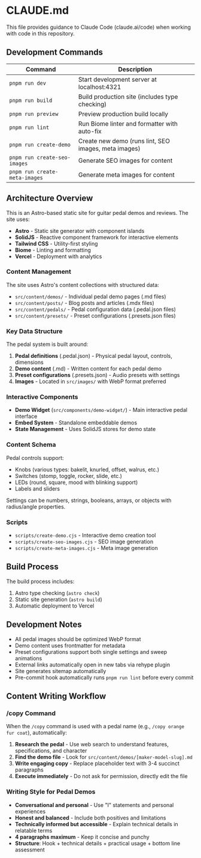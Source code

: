 # CLAUDE.md

This file provides guidance to Claude Code (claude.ai/code) when working with code in this repository.

## Development Commands

| Command | Description |
| --- | --- |
| `pnpm run dev` | Start development server at localhost:4321 |
| `pnpm run build` | Build production site (includes type checking) |
| `pnpm run preview` | Preview production build locally |
| `pnpm run lint` | Run Biome linter and formatter with auto-fix |
| `pnpm run create-demo` | Create new demo (runs lint, SEO images, meta images) |
| `pnpm run create-seo-images` | Generate SEO images for content |
| `pnpm run create-meta-images` | Generate meta images for content |

## Architecture Overview

This is an Astro-based static site for guitar pedal demos and reviews. The site uses:

- **Astro** - Static site generator with component islands
- **SolidJS** - Reactive component framework for interactive elements
- **Tailwind CSS** - Utility-first styling
- **Biome** - Linting and formatting
- **Vercel** - Deployment with analytics

### Content Management

The site uses Astro's content collections with structured data:

- `src/content/demos/` - Individual pedal demo pages (.md files)
- `src/content/posts/` - Blog posts and articles (.mdx files)
- `src/content/pedals/` - Pedal configuration data (.pedal.json files)
- `src/content/presets/` - Preset configurations (.presets.json files)

### Key Data Structure

The pedal system is built around:

1. **Pedal definitions** (.pedal.json) - Physical pedal layout, controls, dimensions
2. **Demo content** (.md) - Written content for each pedal demo
3. **Preset configurations** (.presets.json) - Audio presets with settings
4. **Images** - Located in `src/images/` with WebP format preferred

### Interactive Components

- **Demo Widget** (`src/components/demo-widget/`) - Main interactive pedal interface
- **Embed System** - Standalone embeddable demos
- **State Management** - Uses SolidJS stores for demo state

### Content Schema

Pedal controls support:
- Knobs (various types: bakelit, knurled, offset, walrus, etc.)
- Switches (stomp, toggle, rocker, slide, etc.)
- LEDs (round, square, mood with blinking support)
- Labels and sliders

Settings can be numbers, strings, booleans, arrays, or objects with radius/angle properties.

### Scripts

- `scripts/create-demo.cjs` - Interactive demo creation tool
- `scripts/create-seo-images.cjs` - SEO image generation
- `scripts/create-meta-images.cjs` - Meta image generation

## Build Process

The build process includes:
1. Astro type checking (`astro check`)
2. Static site generation (`astro build`)
3. Automatic deployment to Vercel

## Development Notes

- All pedal images should be optimized WebP format
- Demo content uses frontmatter for metadata
- Preset configurations support both single settings and sweep animations
- External links automatically open in new tabs via rehype plugin
- Site generates sitemap automatically
- Pre-commit hook automatically runs `pnpm run lint` before every commit

## Content Writing Workflow

### /copy Command
When the `/copy` command is used with a pedal name (e.g., `/copy orange fur coat`), automatically:

1. **Research the pedal** - Use web search to understand features, specifications, and character
2. **Find the demo file** - Look for `src/content/demos/[maker-model-slug].md`
3. **Write engaging copy** - Replace placeholder text with 3-4 succinct paragraphs
4. **Execute immediately** - Do not ask for permission, directly edit the file

### Writing Style for Pedal Demos
- **Conversational and personal** - Use "I" statements and personal experiences
- **Honest and balanced** - Include both positives and limitations
- **Technically informed but accessible** - Explain technical details in relatable terms
- **4 paragraphs maximum** - Keep it concise and punchy
- **Structure**: Hook + technical details + practical usage + bottom line assessment